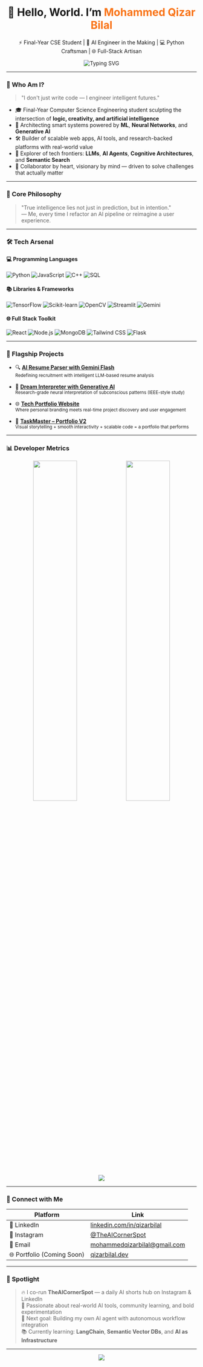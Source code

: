 <h1 align="center">👋 Hello, World. I’m <span style="color:#f97316;">Mohammed Qizar Bilal</span></h1>

<p align="center">
  ⚡ Final-Year CSE Student | 🧠 AI Engineer in the Making | 💻 Python Craftsman | 🌐 Full-Stack Artisan
</p>

<p align="center">
  <img src="https://readme-typing-svg.demolab.com?font=JetBrains+Mono&weight=500&size=22&pause=1000&color=00F7FF&center=true&vCenter=true&width=500&lines=Inventing+Tomorrow+with+Code...;AI+isn’t+just+a+tool+—+it's+my+canvas.;Shipping+Pixel-Perfect+Solutions+Every+Day+🚀" alt="Typing SVG" />
</p>

---

### 🧬 Who Am I?

> "I don't just write code — I engineer intelligent futures."

- 🎓 Final-Year Computer Science Engineering student sculpting the intersection of **logic, creativity, and artificial intelligence**
- 🧠 Architecting smart systems powered by **ML**, **Neural Networks**, and **Generative AI**
- 🛠️ Builder of scalable web apps, AI tools, and research-backed platforms with real-world value
- 🔬 Explorer of tech frontiers: **LLMs**, **AI Agents**, **Cognitive Architectures**, and **Semantic Search**
- 🤝 Collaborator by heart, visionary by mind — driven to solve challenges that actually matter

---

### 🧠 Core Philosophy

> "True intelligence lies not just in prediction, but in intention."  
> — Me, every time I refactor an AI pipeline or reimagine a user experience.

---

### 🛠️ Tech Arsenal

#### 💻 Programming Languages
![Python](https://img.shields.io/badge/-Python-181717?style=for-the-badge&logo=python&logoColor=white)
![JavaScript](https://img.shields.io/badge/-JavaScript-F7DF1E?style=for-the-badge&logo=javascript&logoColor=black)
![C++](https://img.shields.io/badge/-C++-00599C?style=for-the-badge&logo=cplusplus&logoColor=white)
![SQL](https://img.shields.io/badge/-SQL-336791?style=for-the-badge&logo=postgresql&logoColor=white)

#### 📚 Libraries & Frameworks
![TensorFlow](https://img.shields.io/badge/-TensorFlow-FF6F00?style=for-the-badge&logo=tensorflow&logoColor=white)
![Scikit-learn](https://img.shields.io/badge/-ScikitLearn-F7931E?style=for-the-badge&logo=scikit-learn&logoColor=white)
![OpenCV](https://img.shields.io/badge/-OpenCV-5C3EE8?style=for-the-badge&logo=opencv&logoColor=white)
![Streamlit](https://img.shields.io/badge/-Streamlit-FF4B4B?style=for-the-badge&logo=streamlit&logoColor=white)
![Gemini](https://img.shields.io/badge/-Gemini+Flash_API-F9A825?style=for-the-badge)

#### 🌐 Full Stack Toolkit
![React](https://img.shields.io/badge/-React-20232A?style=for-the-badge&logo=react&logoColor=61DAFB)
![Node.js](https://img.shields.io/badge/-Node.js-339933?style=for-the-badge&logo=node.js&logoColor=white)
![MongoDB](https://img.shields.io/badge/-MongoDB-4EA94B?style=for-the-badge&logo=mongodb&logoColor=white)
![Tailwind CSS](https://img.shields.io/badge/-Tailwind_CSS-38B2AC?style=for-the-badge&logo=tailwind-css&logoColor=white)
![Flask](https://img.shields.io/badge/-Flask-000?style=for-the-badge&logo=flask&logoColor=white)

---

### 💎 Flagship Projects

- 🔍 **[AI Resume Parser with Gemini Flash](https://github.com/qizarbilal/resume-parser)**  
  <sub>Redefining recruitment with intelligent LLM-based resume analysis</sub>

- 🧠 **[Dream Interpreter with Generative AI](https://github.com/qizarbilal/ai-dream-interpreter)**  
  <sub>Research-grade neural interpretation of subconscious patterns (IEEE-style study)</sub>

- 🌐 **[Tech Portfolio Website](https://github.com/qizarbilal/tech-portfolio)**  
  <sub>Where personal branding meets real-time project discovery and user engagement</sub>

- 🎨 **[TaskMaster – Portfolio V2](https://github.com/qizarbilal/taskmaster)**  
  <sub>Visual storytelling + smooth interactivity + scalable code = a portfolio that performs</sub>

---

### 📊 Developer Metrics

<p align="center">
  <img src="https://github-readme-stats.vercel.app/api?username=qizarbilal&show_icons=true&theme=tokyonight&hide_border=false&include_all_commits=true&count_private=true" width="48%" />
  <img src="https://github-readme-streak-stats.herokuapp.com?user=qizarbilal&theme=tokyonight" width="48%" />
</p>

<p align="center">
  <img src="https://github-readme-stats.vercel.app/api/top-langs/?username=qizarbilal&layout=compact&theme=tokyonight" />
</p>

---

### 🔗 Connect with Me

| Platform | Link |
|----------|------|
| 💼 LinkedIn | [linkedin.com/in/qizarbilal](https://www.linkedin.com/in/qizarbilal) |
| 📸 Instagram | [@TheAICornerSpot](https://www.instagram.com/theaicornerspot) |
| 📨 Email | [mohammedqizarbilal@gmail.com](mailto:mohammedqizarbilal@gmail.com) |
| 🌐 Portfolio (Coming Soon) | [qizarbilal.dev](https://github.com/qizarbilal/tech-portfolio) |

---

### 🌟 Spotlight

> 🔥 I co-run **TheAICornerSpot** — a daily AI shorts hub on Instagram & LinkedIn  
> 🎯 Passionate about real-world AI tools, community learning, and bold experimentation  
> 🧪 Next goal: Building my own AI agent with autonomous workflow integration  
> 📚 Currently learning: **LangChain**, **Semantic Vector DBs**, and **AI as Infrastructure**

---

<p align="center">
  <img src="https://komarev.com/ghpvc/?username=qizarbilal&label=Profile+Views&color=orange&style=flat-square" />
</p>
